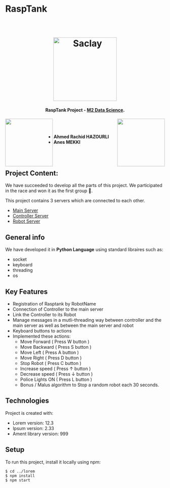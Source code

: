 # RaspTank


<h1 align="center">
  <br>
  <a href="http://www.amitmerchant.com/electron-markdownify"><img src="https://upload.wikimedia.org/wikipedia/commons/thumb/3/3d/Logo_Universit%C3%A9_Paris-Saclay.svg/2560px-Logo_Universit%C3%A9_Paris-Saclay.svg.png" alt="Saclay" width="200"></a>
</h1>
<h4 align="center">RaspTank Project - <a href="#" target="_blank">M2 Data Science</a>.</h4>
<img align="left" width="150" height="150" src="https://avatars.githubusercontent.com/ahmedrachid?s=150&v=1">
<img align="right" width="150" height="150" src="https://avatars.githubusercontent.com/ahmedrachid?s=150&v=1">


<br><br>
- **Ahmed Rachid HAZOURLI**
- **Anes MEKKI**

<br><br>

## Project Content: 
We have succeeded to develop all the parts of this project.  We participated in the race and won it as the first group 🎉. <br>

This project contains 3 servers which are connected to each other.

* [Main Server](https://github.com/ahmedrachid/RaspTank/blob/main/mainServer.py) 
* [Controller Server](https://github.com/ahmedrachid/RaspTank/blob/main/controllerServer.py) 
* [Robot Server](https://github.com/ahmedrachid/RaspTank/blob/main/robotServer.py)  

## General info
We have developed it in **Python Language** using standard libraires such as: 
* socket
* keyboard
* threading
* os


## Key Features

* Registration of Rasptank by RobotName
* Connection of Controller to the main server
* Link the Controller to its Robot
* Manage messages in a mutli-threading way between controller and the main server as well as between the main server and robot
* Keyboard buttons to actions
* Implemented these actions:
  - Move Forward ( Press W button )
  - Move Backward ( Press S button )
  - Move Left ( Press A button )
  - Move Right ( Press D button )
  - Stop Robot ( Press C button )
  - Increase speed ( Press ↑ button )
  - Decrease speed ( Press ↓ button )
  - Police Lights ON ( Press L button )
  - Bonus / Malus algorithm to Stop a random robot each 30 seconds.

## Technologies
Project is created with:
* Lorem version: 12.3
* Ipsum version: 2.33
* Ament library version: 999
	
## Setup
To run this project, install it locally using npm:

```
$ cd ../lorem
$ npm install
$ npm start
```
